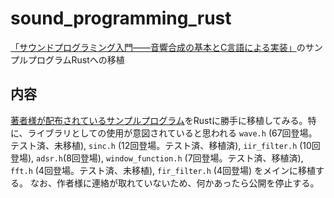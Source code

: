 # sound_programming_rust
[「サウンドプログラミング入門――音響合成の基本とC言語による実装」](https://www.amazon.co.jp/dp/4774155225)のサンプルプログラムRustへの移植

## 内容
[著者様が配布されているサンプルプログラム](http://floor13.sakura.ne.jp/book06/book06.html)をRustに勝手に移植してみる。特に、ライブラリとしての使用が意図されていると思われる `wave.h` (67回登場。テスト済、未移植), `sinc.h` (12回登場。テスト済、移植済), `iir_filter.h` (10回登場), `adsr.h`(8回登場), `window_function.h` (7回登場。テスト済、移植済), `fft.h` (4回登場。テスト済、未移植), `fir_filter.h` (4回登場) をメインに移植する。
なお、作者様に連絡が取れていないため、何かあったら公開を停止する。
